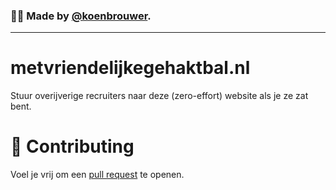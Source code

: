 ### 🙋‍♂️ Made by [@koenbrouwer](https://twitter.com/KoenBrouwer).
---

# metvriendelijkegehaktbal.nl

Stuur overijverige recruiters naar deze (zero-effort) website als je ze zat bent.

# 🤝 Contributing

Voel je vrij om een [pull request](https://github.com/KoenBrouwer/metvriendelijkegehaktbal/pulls) te openen.
